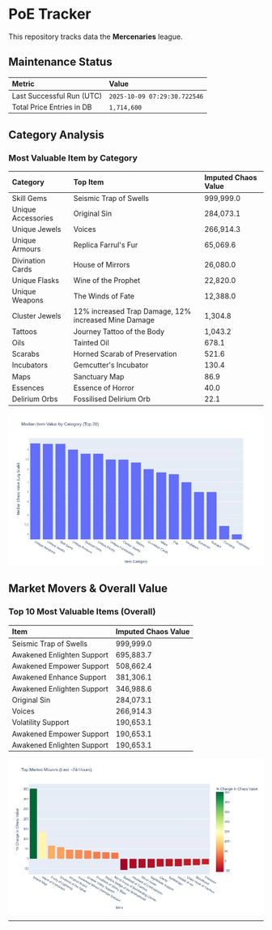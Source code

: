 # PoE Tracker

This repository tracks data the **Mercenaries** league.

## Maintenance Status

<!-- START_MAINTENANCE -->
| Metric | Value |
|:---|:---|
| Last Successful Run (UTC) | `2025-10-09 07:29:30.722546` |
| Total Price Entries in DB | `1,714,600` |

<!-- END_MAINTENANCE -->

## Category Analysis

<!-- START_CATEGORY_ANALYSIS -->
### Most Valuable Item by Category
| Category | Top Item | Imputed Chaos Value |
| :--- | :--- | :--- |
| Skill Gems | Seismic Trap of Swells | 999,999.0 |
| Unique Accessories | Original Sin | 284,073.1 |
| Unique Jewels | Voices | 266,914.3 |
| Unique Armours | Replica Farrul's Fur | 65,069.6 |
| Divination Cards | House of Mirrors | 26,080.0 |
| Unique Flasks | Wine of the Prophet | 22,820.0 |
| Unique Weapons | The Winds of Fate | 12,388.0 |
| Cluster Jewels | 12% increased Trap Damage, 12% increased Mine Damage | 1,304.8 |
| Tattoos | Journey Tattoo of the Body | 1,043.2 |
| Oils | Tainted Oil | 678.1 |
| Scarabs | Horned Scarab of Preservation | 521.6 |
| Incubators | Gemcutter's Incubator | 130.4 |
| Maps | Sanctuary Map | 86.9 |
| Essences | Essence of Horror | 40.0 |
| Delirium Orbs | Fossilised Delirium Orb | 22.1 |


![Category Analysis Chart](charts/category_analysis.png)
<!-- END_CATEGORY_ANALYSIS -->

## Market Movers & Overall Value

<!-- START_ANALYSIS -->
### Top 10 Most Valuable Items (Overall)
| Item | Imputed Chaos Value |
| :--- | :--- |
| Seismic Trap of Swells | 999,999.0 |
| Awakened Enlighten Support | 695,883.7 |
| Awakened Empower Support | 508,662.4 |
| Awakened Enhance Support | 381,306.1 |
| Awakened Enlighten Support | 346,988.6 |
| Original Sin | 284,073.1 |
| Voices | 266,914.3 |
| Volatility Support | 190,653.1 |
| Awakened Empower Support | 190,653.1 |
| Awakened Enlighten Support | 190,653.1 |


![Market Movers Chart](charts/market_movers.png)
<!-- END_ANALYSIS -->

---
